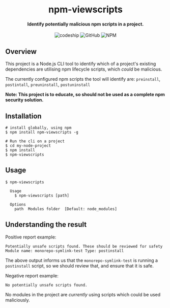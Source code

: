 
<h1 align="center">
  <br>
  npm-viewscripts
  <br>
</h1>

<h4 align="center">Identify potentially malicious npm scripts in a project.</h4>
<p align="center">
    <img alt="codeship" src="https://app.codeship.com/projects/02a3d750-aace-0137-5ba8-12b0b953e40b/status?branch=master">
    <img alt="GitHub" src="https://img.shields.io/github/license/js-kyle/npm-viewscripts.svg">
    <img alt="NPM" src="https://img.shields.io/npm/v/npm-viewscripts.svg">
</p>


## Overview

This project is a Node.js CLI tool to identify which of a project's existing dependencies are utilising npm lifecycle scripts, which _could_ be malicious.

The currently configured npm scripts the tool will identify are:
`preinstall`, `postintall`, `preuninstall`, `postuninstall`

**Note: This project is to educate, so should not be used as a complete npm security solution.**

## Installation

```
# install globally, using npm
$ npm install npm-viewscripts -g

# Run the cli on a project
$ cd my-node-project
$ npm install
$ npm-viewscripts
```

## Usage

```
$ npm-viewscripts

  Usage
    $ npm-viewscripts [path]

  Options
    path  Modules folder  [Default: node_modules]
```

## Understanding the result
Positive report example:
```
Potentially unsafe scripts found. These should be reviewed for safety
Module name: monorepo-symlink-test Type: postinstall
```
The above output informs us that the `monorepo-symlink-test` is running a `postinstall` script, so we should review that, and ensure that it is safe.

Negative report example:
```
No potentially unsafe scripts found.
```
No modules in the project are _currently_ using scripts which could be used maliciously.


